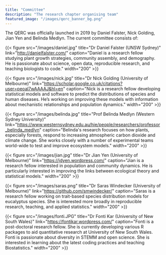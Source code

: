 ```yaml
---
title: "Committee"
description: "The research chapter organising team"
featured_image: "/images/qerc_banner_bg.png"
---
```


The QERC was officially launched in 2019 by Daniel Falster, Nick Golding, Jian Yen and Belinda Medlyn. The current committee consists of:

{{< figure src="/images/daniel.jpg"
  title="Dr Daniel Falster (UNSW Sydney)"
  link="http://danielfalster.com/"
  caption="Daniel is a research fellow studying plant growth strategies, community assembly, and demography. He is passionate about science, open data, reproducible research, and teaching biologists to code."
  width="200" >}}


{{< figure src="/images/nick.jpg"
  title="Dr Nick Golding (University of Melbourne)"
  link="https://scholar.google.co.uk/citations?user=peoal7wAAAAJ&hl=en"
  caption="Nick is a research fellow developing statistical models and software to predict the distributions of species and human diseases. He’s working on improving these models with information about mechanistic relationships and population dynamics."
  width="200" >}}

{{< figure src="/images/belinda.jpg"
  title="Prof Belinda Medlyn (Western Sydney University)"
  link="https://www.westernsydney.edu.au/hie/people/researchers/professor_belinda_medlyn"
  caption="Belinda's research focuses on how plants, especially forests, respond to increasing atmospheric carbon dioxide and climate change. She works closely with a number of experimental teams world-wide to test and improve ecosystem models."
  width="200" >}}

{{< figure src="/images/jian.jpg"
  title="Dr Jian Yen (University of Melbourne)"
  link="https://jdyen.wordpress.com/"
  caption="Jian is a research fellow interested in population and community dynamics. He is particularly interested in improving the links between ecological theory and statistical models."
  width="200" >}}
  
{{< figure src="/images/saras.png"
  title="Dr Saras Windecker (University of Melbourne)"
  link="https://github.com/smwindecker/"
  caption="Saras is a research fellow working on trait-based species distribution models for eucalyptus species. She is interested more broadly in reproducible research, teaching, and applied statistics."
  width="200" >}}
 
{{< figure src="/images/fonti.JPG"
  title="Dr Fonti Kar (University of New South Wales)"
  link="https://fontikar.wordpress.com/"
  caption="Fonti is a post-doctoral research fellow. She is currently developing various R packages to aid quantitative research at University of New South Wales. Fonti is passionate about diversity in STEMM and open science. She is interested in learning about the latest coding practices and teaching Biostatistics."
  width="200" >}}